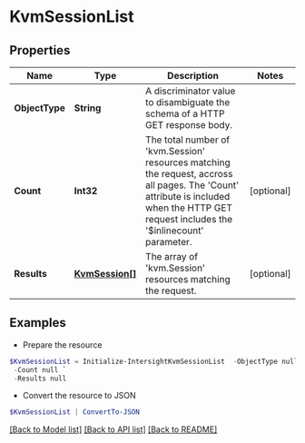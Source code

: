 # KvmSessionList
## Properties

Name | Type | Description | Notes
------------ | ------------- | ------------- | -------------
**ObjectType** | **String** | A discriminator value to disambiguate the schema of a HTTP GET response body. | 
**Count** | **Int32** | The total number of &#39;kvm.Session&#39; resources matching the request, accross all pages. The &#39;Count&#39; attribute is included when the HTTP GET request includes the &#39;$inlinecount&#39; parameter. | [optional] 
**Results** | [**KvmSession[]**](KvmSession.md) | The array of &#39;kvm.Session&#39; resources matching the request. | [optional] 

## Examples

- Prepare the resource
```powershell
$KvmSessionList = Initialize-IntersightKvmSessionList  -ObjectType null `
 -Count null `
 -Results null
```

- Convert the resource to JSON
```powershell
$KvmSessionList | ConvertTo-JSON
```

[[Back to Model list]](../README.md#documentation-for-models) [[Back to API list]](../README.md#documentation-for-api-endpoints) [[Back to README]](../README.md)

